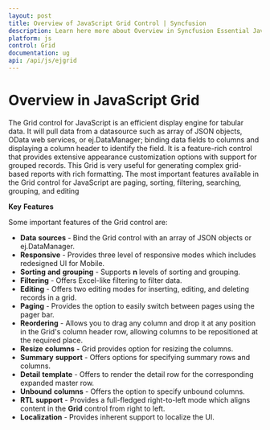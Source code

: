 ```yaml
---
layout: post
title: Overview of JavaScript Grid Control | Syncfusion
description: Learn here more about Overview in Syncfusion Essential JavaScript Grid Control, its elements, and more.
platform: js
control: Grid
documentation: ug
api: /api/js/ejgrid
---
```

# Overview in JavaScript Grid

The Grid control for JavaScript is an efficient display engine for tabular data. It will pull data from a datasource such as array of JSON objects, OData web services, or ej.DataManager; binding data fields to columns and displaying a column header to identify the field. It is a feature-rich control that provides extensive appearance customization options with support for grouped records. This Grid is very useful for generating complex grid-based reports with rich formatting. The most important features available in the Grid control for JavaScript are paging, sorting, filtering, searching, grouping, and editing

**Key** **Features**

Some important features of the Grid control are:

* **Data** **sources** - Bind the Grid control with an array of JSON objects or ej.DataManager.
* **Responsive** - Provides three level of responsive modes which includes redesigned UI for Mobile.
* **Sorting** **and** **grouping** - Supports __n__ levels of sorting and grouping.
* **Filtering** - Offers Excel-like filtering to filter data.
* **Editing** - Offers two editing modes for inserting, editing, and deleting records in a grid.
* **Paging** - Provides the option to easily switch between pages using the pager bar.
* **Reordering** - Allows you to drag any column and drop it at any position in the Grid's column header row, allowing columns to be repositioned at the required place.
* **Resize** **columns** **-** Grid provides option for resizing the columns.
* **Summary** **support** - Offers options for specifying summary rows and columns.
* **Detail** **template** - Offers to render the detail row for the corresponding expanded master row.
* **Unbound** **columns** - Offers the option to specify unbound columns.
* **RTL** **support** - Provides a full-fledged right-to-left mode which aligns content in the **Grid** control from right to left.
* **Localization** - Provides inherent support to localize the UI.

